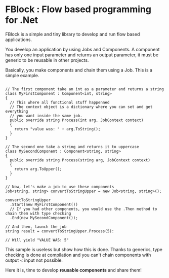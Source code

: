 # FBlock : Flow based programming for .Net

FBlock is a simple and tiny library to develop and run flow based applications.

You develop an application by using Jobs and Components. A component has only one input parameter and returns an output parameter, it must be generic to be reusable in other projects.

Basically, you make components and chain them using a Job. This is a simple example.

```charp

// The first component take an int as a parameter and returns a string
class MyFirstComponent : Component<int, string>
{
  // This where all functional stuff happenned
  // The context object is a dictionary where you can set and get everything
  // you want inside the same job.
  public override string Process(int arg, JobContext context)
  {
    return "value was: " + arg.ToString();
  }
}

// The second one take a string and returns it to uppercase
class MySecondComponent : Component<string, string>
{
  public override string Process(string arg, JobContext context)
  {
    return arg.ToUpper();
  }
}

// Now, let's make a job to use these components
Job<string, string> convertToStringUpper = new Job<string, string>();

convertToStringUpper
  .Start(new MyFirstComponent())
  // If you had other components, you would use the .Then method to chain them with type checking
  .End(new MySecondComponent());

// And then, launch the job
string result = convertToStringUpper.Process(5):

// Will yield "VALUE WAS: 5"
```

This sample is useless but show how this is done. Thanks to generics, type checking is done at compilation and you can't chain components with output < input not possible.

Here it is, time to develop **reusable components** and share them!